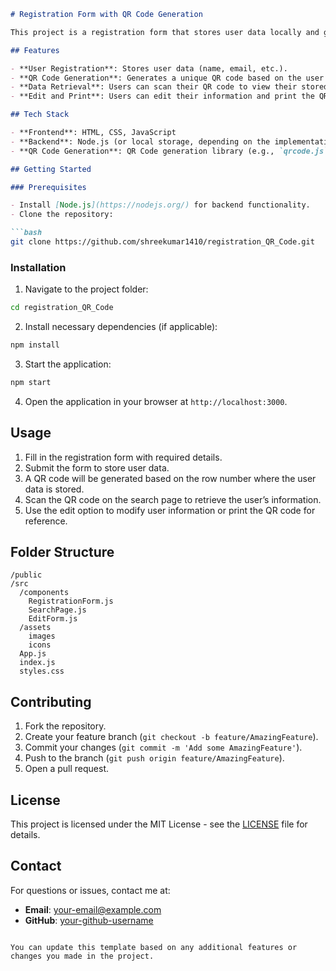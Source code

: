 
```md
# Registration Form with QR Code Generation

This project is a registration form that stores user data locally and generates a QR code corresponding to the row number where the user’s information is stored. After registration, the QR code can be scanned to retrieve and display user information.

## Features

- **User Registration**: Stores user data (name, email, etc.).
- **QR Code Generation**: Generates a unique QR code based on the user's data row in the database.
- **Data Retrieval**: Users can scan their QR code to view their stored information.
- **Edit and Print**: Users can edit their information and print the QR code and user ID.

## Tech Stack

- **Frontend**: HTML, CSS, JavaScript
- **Backend**: Node.js (or local storage, depending on the implementation)
- **QR Code Generation**: QR Code generation library (e.g., `qrcode.js`)

## Getting Started

### Prerequisites

- Install [Node.js](https://nodejs.org/) for backend functionality.
- Clone the repository:

```bash
git clone https://github.com/shreekumar1410/registration_QR_Code.git
```

### Installation

1. Navigate to the project folder:

```bash
cd registration_QR_Code
```

2. Install necessary dependencies (if applicable):

```bash
npm install
```

3. Start the application:

```bash
npm start
```

4. Open the application in your browser at `http://localhost:3000`.

## Usage

1. Fill in the registration form with required details.
2. Submit the form to store user data.
3. A QR code will be generated based on the row number where the user data is stored.
4. Scan the QR code on the search page to retrieve the user’s information.
5. Use the edit option to modify user information or print the QR code for reference.

## Folder Structure

```
/public
/src
  /components
    RegistrationForm.js
    SearchPage.js
    EditForm.js
  /assets
    images
    icons
  App.js
  index.js
  styles.css
```

## Contributing

1. Fork the repository.
2. Create your feature branch (`git checkout -b feature/AmazingFeature`).
3. Commit your changes (`git commit -m 'Add some AmazingFeature'`).
4. Push to the branch (`git push origin feature/AmazingFeature`).
5. Open a pull request.

## License

This project is licensed under the MIT License - see the [LICENSE](LICENSE) file for details.

## Contact

For questions or issues, contact me at:

- **Email**: your-email@example.com
- **GitHub**: [your-github-username](https://github.com/your-github-username)
```

You can update this template based on any additional features or changes you made in the project.
